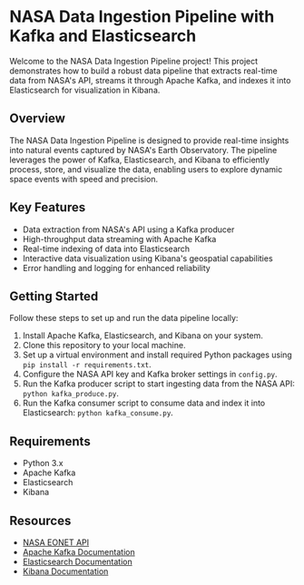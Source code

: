 # NASA Data Ingestion Pipeline with Kafka and Elasticsearch

Welcome to the NASA Data Ingestion Pipeline project! This project demonstrates how to build a robust data pipeline that extracts real-time data from NASA's API, streams it through Apache Kafka, and indexes it into Elasticsearch for visualization in Kibana.

## Overview

The NASA Data Ingestion Pipeline is designed to provide real-time insights into natural events captured by NASA's Earth Observatory. The pipeline leverages the power of Kafka, Elasticsearch, and Kibana to efficiently process, store, and visualize the data, enabling users to explore dynamic space events with speed and precision.

## Key Features

- Data extraction from NASA's API using a Kafka producer
- High-throughput data streaming with Apache Kafka
- Real-time indexing of data into Elasticsearch
- Interactive data visualization using Kibana's geospatial capabilities
- Error handling and logging for enhanced reliability

## Getting Started

Follow these steps to set up and run the data pipeline locally:

1. Install Apache Kafka, Elasticsearch, and Kibana on your system.
2. Clone this repository to your local machine.
3. Set up a virtual environment and install required Python packages using `pip install -r requirements.txt`.
4. Configure the NASA API key and Kafka broker settings in `config.py`.
5. Run the Kafka producer script to start ingesting data from the NASA API: `python kafka_produce.py`.
6. Run the Kafka consumer script to consume data and index it into Elasticsearch: `python kafka_consume.py`.

## Requirements

- Python 3.x
- Apache Kafka
- Elasticsearch
- Kibana

## Resources

- [NASA EONET API](https://eonet.gsfc.nasa.gov/docs/v2.1)
- [Apache Kafka Documentation](https://kafka.apache.org/documentation/)
- [Elasticsearch Documentation](https://www.elastic.co/guide/en/elasticsearch/reference/current/index.html)
- [Kibana Documentation](https://www.elastic.co/guide/en/kibana/current/index.html)

